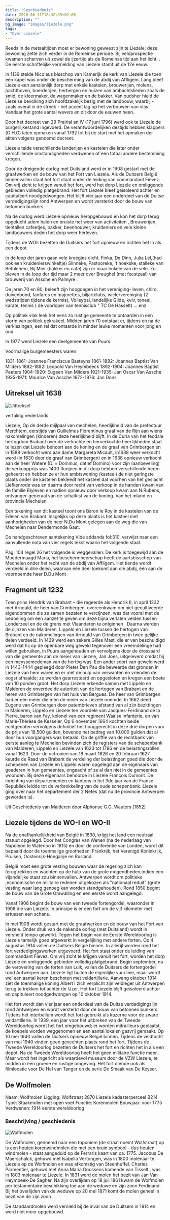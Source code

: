 ```yaml
---
title: "Geschiedenis"
date: 2020-06-11T18:32:39+02:00
description: ""
bg_image: "images/liezele.png"
tags:
- "Over Liezele"
---
```


Reeds in de metaaltijden moet er bewoning geweest zijn te Liezele; deze bewoning zette zich verder in de Romeinse periode. Bij veldprospectie kwamen scherven uit zowel de ijzertijd als de Romeinse tijd aan het licht. .
De eerste schriftelijke vermelding van Liezele stamt uit de 12e eeuw.

In 1139 stelde Nicolaus bisschop van Kamerijk de kerk van Liezele die toen een kapel was onder de bescherming van de abdij van Affligem. Lang bleef Liezele een aanzienlijk dorp met enkele kastelen, brouwerijen, molens, pachthoven, boerderijen, herbergen en huizen van ambachtslieden zoals de smid, de kleermaker, de wagenmaker en de bakker. Van oudsher hield de Liezelse bevolking zich hoofdzakelijk bezig met de landbouw, waarbij - zoals overal in de streek - het accent lag op het verbouwen van vlas. Vandaar het grote aantal wevers en dit door de eeuwen heen.

Door het decreet van 29 Prairial an IV (17 juni 1796) werd ook te Liezele de burgerlijkestand ingevoerd.
De verantwoordelijken destijds hebben klappers (G.H.O) laten opmaken vanaf 1792 tot bij de start met het opmaken der akten volgens genoemd decreet.

Liezele telde verschillende landerijen en kastelen die later onder verschillende omstandigheden verdwenen of een totaal andere bestemming kregen.

Door de dreigende oorlog met Duitsland werd er in 1908
gestart met de graafwerken en de bouw van het Fort van Liezele.
Als de Duitsers België binnenvallen staat het fort staat onder de leiding van commandant Fievez. Om vrij zicht te krijgen vanuit het fort, werd het dorp Liezele en omliggende gebieden volledig platgebrand.
Het fort Liezele bleef geïsoleerd achter en capituleert noodgedwongen.
Het blijft vier jaar een onderdeel van de Duitse verdedigingslijn rond Antwerpen en wordt versterkt door de bouw van betonnen bunkers.

Na de oorlog werd Liezele opnieuw heropgebouwd en kon het dorp terug opgelucht adem halen en bruiste  het weer van activiteiten , Brouwerijen, tientallen cafeetjes, bakker, beenhouwer, kruideniers en vele kleine landbouwers deden het dorp weer herleven.

Tijdens de WOII bezetten de Duitsers het fort opnieuw en richten het in als een depot.

In de loop der jaren  gaan  vele kroegjes dicht.
Finka, De Dinn, Julia Lel,(had ook een kruidenierswinkeltje) Slinneke, Pastooreke, 't hoekske, stalleke van Bethlehem, Bij Mier (bakker en cafe)  zijn er maar enkele van de vele.
Zo bleven in de loop der tijd maar  2 meer over Breughel  (met feestzaal) van brouwerij van Assche en Palmyre .

De jaren 70 en 80, beleeft  zijn hoogdagen in het vereniging- leven, chiro, duivenbond, fanfares en majorettes, biljartclubs, wielervereniging (2 wedstrijden tijdens de kermis), Volleybal, landelijke Gilde, kvlv,  toneel, karate, tennis ( de voorloper van  tennisclub " TC De Hasselt) ....enz.

Op politiek vlak leek het eens zo rustige gemeente  te ontaarden in een storm  van politiek gekrakeel.
Midden jaren 70 ontstaat er, tijdens en na de verkiezingen, een  rel  dat ontaarde in minder leuke momenten voor jong en oud.

In 1977 werd Liezele een deelgemeente van Puurs.

Voormalige burgemeesters waren:

1831-1861: Joannes Franciscus Basteyns
1861-1882: Joannes Baptist Van Milders
1882-1892: Leopold Van Heymbeeck
1892-1904: Joannes Baptist Peeters
1904-1920: Eugeen Van Milders
1921-1935: Jan Oscar Van Assche
1935-1971: Maurice Van Assche
1972-1976: Jan Dons


## Uitreksel uit 1638

![Uittreksel](/images/uittreksel.jpg)

vertaling nederlands

Liezele, Op de derde mijlpaal van mechelen, heerlijkheid van de prefectuur Merchtem, eerstijds van Guilielmus Florentinus graaf van de Rijn aan wiens nakomelingen (kinderen) deze heerlijkheid blijft.
In de Curia van het feodale hertogdom Brabant over de verkochte en herverkochte heerlijkheden staat te lezen dat Liezele behoort aan de koning en de graaf van Grimbergen en in 1588 verkocht werd aan dame Margareta Micault, in1638 weer verkocht werd (in 1630 door de graaf van Grimbergen) en in 1638 opnieuw verkocht aan de heer Watere (D. = Dominus, datief Domino) voor zijn (aanbeveling) de verkoopprijs was 1400 florijnen
in dit dorp hebben verschillende heren geheerst en hebben ze er hun ambtswoning (kasteel)
de niet geringste plaats onder de kastelen bekleedt het kasteel dat voorhen van het geslacht Liefkenrode was en daarna door recht van verkoop in de handen kwam van de familie Blyleven en nadien opnieuw door verkoop kwam aan N.Rubens, ontvanger-generaal van de schatkist van de koning. Van het mland en provincie Mechelen

Een tekening van dit kasteel toont ons Baron le Roy in de kastelen van de Edelen van Brabant.
Insgelijks op deze plaats is het kasteel met aanhorigheden van de heer N.Du Mont gelegen aan de weg die van Mechelen naar Dendermonde Gaat.

De handgeschreven aantekening Vide addanda fol:310. verwijst naar een aanvullende nota van vier regels tekst waarin het volgende staat.

Pag; 104 regel 26 het volgende is weggevallen:
De kerk is toegewijd aan de Moedermaagd Maria, het beschermheerschap heeft de aartsbisschop van Mechelen onder het recht van de abdij van Affligem. Het tiende wordt verdeeld in drie delen, waarvan één deel toekomt aan die abdij, één aan de voornoemde heer D.Du Mont


## Fragment uit 1232
Toen prins Hendrik van Brabant – die regeerde als Hendrik II, in april 1232 met Arnould, de heer van Grimbergen, overeenkwam om niet gecultiveerde eigendommen die ze samen bezaten te vercijnzen, was dat vooral met de bedoeling om een aanzet te geven om deze bijna verlaten velden tussen Londerzeel en de de grens met Vlaanderen te ontginnen .
Daarna werden de cijnzen van Malderen, Lippelo en Liezele tussen de hertogen van Brabant en de nakomelingen van Arnould van Grimbergen in twee gelijke delen verdeeld.
In 1429 werd een zekere Gilles Mast, die er van beschuldigd werd dat hij op de openbare weg geweld tegenover een vreemdelinge had willen gebruiken, in Puurs aangehouden en vervolgens door de drossaard van die gemeente aan de meier van Liezele, Jan Joes, uitgeleverd omdat hij een meyssemedeman van de hertog was.
Een ander soort van geweld werd in 1443-1444 gepleegd door Pieter Den Pau die beweerde dat gronden in Liezele van hem waren en er met de hulp van verwanten en vrienden de oogst afhaalde;
ze werden gearresteerd en opgesloten en kregen een boete van 10 ponden groot.
Het dorp Liezele erkende samen met Lippelo en Malderen de onverdeelde autoriteit van de hertogen van Brabant en de heren van Grimbergen van het huis van Bergues.
De heer van Grimbergen had er een meier die men de meier van Liezele noemde.
In 1662 deed Eugene van Grimbergen door patentbrieven afstand van al zijn bezittingen in Malderen, Lippelo en Liezele ten voordele van Jacques-Ferdinand de la Pierre, baron van Fay, kolonel van een regiment Waalse infanterie, en van Marie-Thérèse de Kesseler,
Op 6 november 1664 kochten beide echtgenoten vervolgens definitief het hooggerecht in deze drie dorpen voor de prijs van 18.500 gulden, bovenop het bedrag van 10.000 gulden dat al door hun voorgangers was betaald.
Op de griffie van de rechtbank van eerste aanleg te Mechelen bevinden zich de registers van de schepenbank van Malderen, Lippelo en Liezele van 1623 tot 1796 en de belastingsrollen vanaf 1623.
Door de octrooien van 18 maart 1626 en 20 februari 1627 keurde de Raad van Brabant de verdeling der belastingen goed die door de schepenen van Liezele en Lippelo waren opgelegd aan de eigenaars van goederen in hun gemeentes, ongeacht of ze al dan niet in de gemeentes woonden.
Bij deze eigenaars behoorde in Liezele François Dumont.
De inrichting van departementen en kantons in het 3de jaar van de Franse Republiek leidde tot de verbrokkeling van de oude schepenbank.
Liezele ging over naar het departement der 2 Netes (dat nu de provincie Antwerpen geworden is).

Uit Geschiedenis van Malderen door Alphonse G.G. Wauters (1852)

## Liezele tijdens de WO-I en WO-II

Na de onafhankelijkheid van België in 1830, krijgt het land een neutraal statuut opgelegd. Door het Congres van Wenen (na de nederlaag van Napoleon te Waterloo in 1815) en door de conferentie van Londen, wordt dit bepaald door de toenmalige grootheden: Frankrijk, het Verenigd Koninkrijk, Pruisen, Oostenrijk-Hongarije en Rusland.

België moet een grote vesting bouwen waar de regering zich kan terugtrekken en wachten op de hulp van de grote mogendheden,indien een vijandelijke staat zou binnenvallen.
Antwerpen wordt om politieke ,economische en militaire redenen uitgekozen als "nationaal reduit" (grote vesting waar lang genoeg kan worden standgehouden).
Rond 1850 begint de bouw van de Grote Omwalling en een eerste wordt aangelegd.

Vanaf 1906 begint de bouw van een tweede fortengordel, waaronder in 1908 die van Liezele.
In principe is er een fort om de vijf kilometer met ertussen een schans.

In mei 1908 wordt gestart met de graafwerken en de bouw van het Fort van Liezele. Onder druk van de nakende oorlog (met Duitsland) wordt in versneld tempo gewerkt. Tegen het begin van de Eerste Wereldoorlog is Liezele tamelijk goed afgewerkt in vergelijking met andere forten.
Op 4 augustus 1914 vallen de Duitsers België binnen. In allerijl worden rond het fort verdedigingswerken uitgevoerd. Het fort staat onder de leiding van commandant Fievez. Om vrij zicht te krijgen vanuit het fort, worden het dorp Liezele en omliggende gebieden volledig platgebrand.
Begin september, na de verovering van de forten van Luik, vallen de Duitsers de fortengordel rond Antwerpen aan. Liezele ligt buiten de eigenlijke vuurlinie, maar wordt wel een aantal keren beschoten met veldartillerie.
Aanvang oktober 1914 ziet de toenmalige koning Albert I zich verplicht zijn veldleger uit Antwerpen terug te trekken tot achter de IJzer. Het fort Liezele blijft geïsoleerd achter en capituleert noodgedwongen op 10 oktober 1914.

Het fort wordt dan vier jaar een onderdeel van de Duitse verdedigingslijn rond Antwerpen en wordt versterkt door de bouw van betonnen bunkers. Tijdens het interbellum wordt het fort gebruikt als kazerne voor de zware veldartillerie.
In 1939, een jaar voor het uitbreken van de Tweede Wereldoorlog wordt het fort omgebouwd; er worden mitrailleurs geplaatst, de koepels worden weggenomen en een aantal lokalen gasvrij gemaakt.
Op 10 mei 1940 vallen de Duitsers opnieuw België binnen. Tijdens de veldtocht van mei 1940 vinden geen gevechten plaats rond het fort.
Tijdens de Tweede Wereldoorlog bezetten de Duitsers het fort en richten het in als een depot.
Na de Tweede Wereldoorlog heeft het geen militaire functie meer. Maar wordt het ingericht als waardevol museum door de VZW Liezele, te midden in een groene en rustige omgeving. Het fort diende ook als filmlocatie voor De Hel van Tanger en de serie De Smaak van De Keyser.

## De Wolfmolen
Naam: Wolfmolen
Ligging:
Wolfstraat 2870 Liezele kadasterperceel B214
Type: Staakmolen met open voet
Functie: Korenmolen
Bouwjaar: voor 1775
Verdwenen: 1914 eerste wereldoorlog

### Beschrijving / geschiedenis

![Wolfmolen](/images/wolfmolen.jpg#floatleft)

De Wolfmolen, genoemd naar een toponiem (de straat noemt Wolfstraat) op  is een houten korenwindmolen die met een bruin symbool - dus houten windmolen - staat aangeduid op de Ferraris kaart van ca. 1775.
Jacobus De Maerschalck, gehuwd met Isabella Vertongen, was in 1800 molenaar te Liezele op de Wolfmolen en was afkomstig van Steenhuffel.
Charles Parmentier, gehuwd met Anna Maria Goossens komende van Tisselt , was in 1803 molenaar te Liezele.
In 1831 werd de molen het bezit van Jan Van Heymbeek-De Sagher. Na zijn overlijden  op 18 juli 1861 kwam de Wolfmolen per testamentaire beschikking toe aan de weduwe en zijn zoon Ferdinand. Bij het  overlijden van de weduwe op 20 mei 1871 komt de molen geheel in bezit van de zijn zoon .

De standaardmolen werd vernield bij de inval van de Duitsers in 1914 en werd niet meer opgebouwd.


